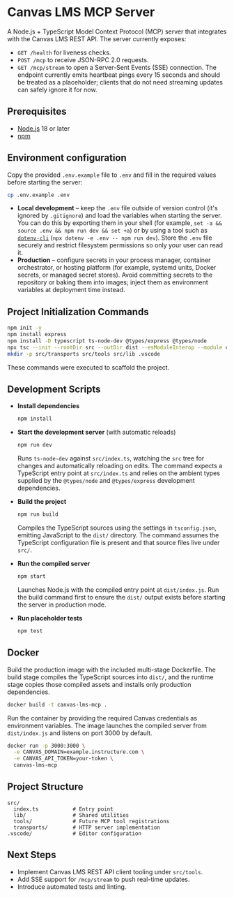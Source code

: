# Canvas LMS MCP Server

A Node.js + TypeScript Model Context Protocol (MCP) server that integrates with the Canvas LMS REST API. The server currently exposes:

- `GET /health` for liveness checks.
- `POST /mcp` to receive JSON-RPC 2.0 requests.
- `GET /mcp/stream` to open a Server-Sent Events (SSE) connection. The endpoint currently
  emits heartbeat pings every 15 seconds and should be treated as a placeholder; clients
  that do not need streaming updates can safely ignore it for now.

## Prerequisites

- [Node.js](https://nodejs.org/) 18 or later
- [npm](https://www.npmjs.com/)

## Environment configuration

Copy the provided `.env.example` file to `.env` and fill in the required values before starting the server:

```bash
cp .env.example .env
```

- **Local development** – keep the `.env` file outside of version control (it's ignored by `.gitignore`) and load the variables when starting the server. You can do this by exporting them in your shell (for example, `set -a && source .env && npm run dev && set +a`) or by using a tool such as [`dotenv-cli`](https://www.npmjs.com/package/dotenv-cli) (`npx dotenv -e .env -- npm run dev`). Store the `.env` file securely and restrict filesystem permissions so only your user can read it.
- **Production** – configure secrets in your process manager, container orchestrator, or hosting platform (for example, systemd units, Docker secrets, or managed secret stores). Avoid committing secrets to the repository or baking them into images; inject them as environment variables at deployment time instead.

## Project Initialization Commands

```bash
npm init -y
npm install express
npm install -D typescript ts-node-dev @types/express @types/node
npx tsc --init --rootDir src --outDir dist --esModuleInterop --module commonjs --resolveJsonModule --strict
mkdir -p src/transports src/tools src/lib .vscode
```

These commands were executed to scaffold the project.

## Development Scripts

- **Install dependencies**

  ```bash
  npm install
  ```

- **Start the development server** (with automatic reloads)

  ```bash
  npm run dev
  ```

  Runs `ts-node-dev` against `src/index.ts`, watching the `src` tree for
  changes and automatically reloading on edits. The command expects a
  TypeScript entry point at `src/index.ts` and relies on the ambient types
  supplied by the `@types/node` and `@types/express` development
  dependencies.

- **Build the project**

  ```bash
  npm run build
  ```

  Compiles the TypeScript sources using the settings in `tsconfig.json`,
  emitting JavaScript to the `dist/` directory. The command assumes the
  TypeScript configuration file is present and that source files live under
  `src/`.

- **Run the compiled server**

  ```bash
  npm start
  ```

  Launches Node.js with the compiled entry point at `dist/index.js`. Run the
  build command first to ensure the `dist/` output exists before starting the
  server in production mode.

- **Run placeholder tests**

  ```bash
  npm test
  ```

## Docker

Build the production image with the included multi-stage Dockerfile. The build
stage compiles the TypeScript sources into `dist/`, and the runtime stage copies
those compiled assets and installs only production dependencies.

```bash
docker build -t canvas-lms-mcp .
```

Run the container by providing the required Canvas credentials as environment
variables. The image launches the compiled server from `dist/index.js` and
listens on port 3000 by default.

```bash
docker run -p 3000:3000 \
  -e CANVAS_DOMAIN=example.instructure.com \
  -e CANVAS_API_TOKEN=your-token \
  canvas-lms-mcp
```

## Project Structure

```
src/
  index.ts           # Entry point
  lib/               # Shared utilities
  tools/             # Future MCP tool registrations
  transports/        # HTTP server implementation
.vscode/             # Editor configuration
```

## Next Steps

- Implement Canvas LMS REST API client tooling under `src/tools`.
- Add SSE support for `/mcp/stream` to push real-time updates.
- Introduce automated tests and linting.
